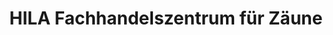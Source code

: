 ---
title: "HILA Fachhandelszentrum für Zäune"
url: /landau-in-der-pfalz/hila-fachhandelszentrum-fuer-zaeune/
shop: Textil
---